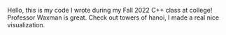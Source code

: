 Hello, this is my code I wrote during my Fall 2022 C++ class at college! Professor Waxman is great.
Check out towers of hanoi, I made a real nice visualization.
